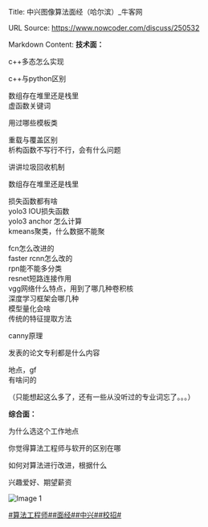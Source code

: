 Title: 中兴图像算法面经（哈尔滨）_牛客网

URL Source: https://www.nowcoder.com/discuss/250532

Markdown Content:
**技术面：**

c++多态怎么实现

c++与python区别

数组存在堆里还是栈里  
虚函数关键词

用过哪些模板类

重载与覆盖区别  
析构函数不写行不行，会有什么问题

讲讲垃圾回收机制

数组存在堆里还是栈里

损失函数都有啥  
yolo3 IOU损失函数  
yolo3 anchor 怎么计算  
kmeans聚类，什么数据不能聚

fcn怎么改进的  
faster rcnn怎么改的  
rpn能不能多分类  
resnet短路连接作用  
vgg网络什么特点，用到了哪几种卷积核  
深度学习框架会哪几种  
模型量化会啥  
传统的特征提取方法

canny原理

发表的论文专利都是什么内容

地点，gf  
有啥问的

（只能想起这么多了，还有一些从没听过的专业词忘了。。。）

**综合面：**

为什么选这个工作地点

你觉得算法工程师与软开的区别在哪

如何对算法进行改进，根据什么

兴趣爱好、期望薪资

![Image 1](https://uploadfiles.nowcoder.com/images/20191018/63_1571398983749_602E8F042F463DC47EBFDF6A94ED5A6D)

[#算法工程师#](https://www.nowcoder.com/creation/subject/146d543971d045ba84b4b8a4dd573fff)[#面经#](https://www.nowcoder.com/creation/subject/928d551be73f40db82c0ed83286c8783)[#中兴#](https://www.nowcoder.com/enterprise/664/discussion)[#校招#](https://www.nowcoder.com/creation/subject/d09b966a380b45ddaba9dc5a6bd5ee19)
